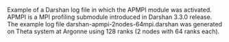 Example of a Darshan log file in which the APMPI module was activated.
APMPI is a MPI profiling submodule introduced in Darshan 3.3.0 release.
The example log file darshan-apmpi-2nodes-64mpi.darshan was generated on Theta system at Argonne using 128 ranks (2 nodes with 64 ranks each).

